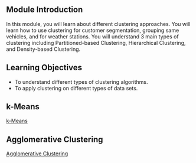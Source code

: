 ## Module Introduction

In this module, you will learn about different clustering approaches. You will learn how to use clustering for customer segmentation, grouping same vehicles, and for weather stations. You will understand 3 main types of clustering including Partitioned-based Clustering, Hierarchical Clustering, and Density-based Clustering.

## Learning Objectives

* To understand different types of clustering algorithms.
* To apply clustering on different types of data sets.

## k-Means

[k-Means](https://github.com/1965Eric/IBM-ML0101EN-Machine-Learning-with-Python/blob/main/ML0101EN-Clus-K-Means-Customer-Seg.ipynb)

## Agglomerative Clustering

[Agglomerative Clustering](https://github.com/1965Eric/IBM-ML0101EN-Machine-Learning-with-Python/blob/main/ML0101EN-Clus-Hierarchical-Cars.ipynb)
